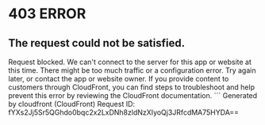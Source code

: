 # 403 ERROR

## The request could not be satisfied.

Request blocked. We can't connect to the server for this app or website at this time. There might be too much traffic or a configuration error. Try again later, or contact the app or website owner. If you provide content to customers through CloudFront, you can find steps to troubleshoot and help prevent this error by reviewing the CloudFront documentation. ```
Generated by cloudfront (CloudFront)
Request ID: fYXs2Jj5Sr5QGhdo0bqc2x2LxDNh8zldNzXIyoQj3JRfcdMA75HYDA==

```

